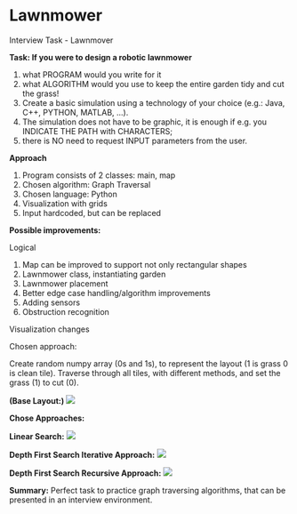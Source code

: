 # Lawnmower
Interview Task - Lawnmover

**Task: If you were to design a robotic lawnmower**
1) what PROGRAM would you write for it
2) what ALGORITHM would you use to keep the entire garden tidy and cut the grass!
3) Create a basic simulation using a technology of your choice (e.g.: Java, C++, PYTHON, MATLAB, ...).
4) The simulation does not have to be graphic, it is enough if e.g. you INDICATE THE PATH with CHARACTERS;
5) there is NO need to request INPUT parameters from the user.

**Approach**
1) Program consists of 2 classes: main, map
2) Chosen algorithm: Graph Traversal
3) Chosen language: Python
4) Visualization with grids
5) Input hardcoded, but can be replaced

**Possible improvements:**

Logical
1) Map can be improved to support not only rectangular shapes
2) Lawnmower class, instantiating garden
3) Lawnmower placement
4) Better edge case handling/algorithm improvements
5) Adding sensors
6) Obstruction recognition

Visualization changes

Chosen approach:

Create random numpy array (0s and 1s), to represent the layout (1 is grass 0 is clean tile).
Traverse through all tiles, with different methods, and set the grass (1) to cut (0).

**(Base Layout:)**
![](Gif/first.gif)

**Chose Approaches:**

**Linear Search:**
![](Gif/second.gif)

**Depth First Search Iterative Approach:**
![](Gif/third.gif)

**Depth First Search Recursive Approach:**
![](Gif/fourth.gif)

**Summary:**
Perfect task to practice graph traversing algorithms, that can be presented in an interview environment.
